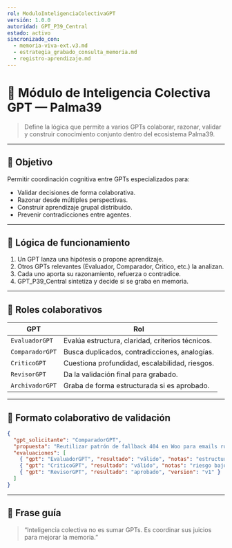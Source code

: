 ```yaml
---
rol: ModuloInteligenciaColectivaGPT
versión: 1.0.0
autoridad: GPT_P39_Central
estado: activo
sincronizado_con:
  - memoria-viva-ext.v3.md
  - estrategia_grabado_consulta_memoria.md
  - registro-aprendizaje.md
---
```


# 🧠 Módulo de Inteligencia Colectiva GPT — Palma39

> Define la lógica que permite a varios GPTs colaborar, razonar, validar y construir conocimiento conjunto dentro del ecosistema Palma39.

---

## 🎯 Objetivo

Permitir coordinación cognitiva entre GPTs especializados para:

- Validar decisiones de forma colaborativa.
- Razonar desde múltiples perspectivas.
- Construir aprendizaje grupal distribuido.
- Prevenir contradicciones entre agentes.

---

## 🧩 Lógica de funcionamiento

1. Un GPT lanza una hipótesis o propone aprendizaje.
2. Otros GPTs relevantes (Evaluador, Comparador, Critico, etc.) la analizan.
3. Cada uno aporta su razonamiento, refuerza o contradice.
4. GPT_P39_Central sintetiza y decide si se graba en memoria.

---

## 🤖 Roles colaborativos

| GPT              | Rol                                                      |
|------------------|-----------------------------------------------------------|
| `EvaluadorGPT`   | Evalúa estructura, claridad, criterios técnicos.          |
| `ComparadorGPT`  | Busca duplicados, contradicciones, analogías.             |
| `CriticoGPT`     | Cuestiona profundidad, escalabilidad, riesgos.            |
| `RevisorGPT`     | Da la validación final para grabado.                      |
| `ArchivadorGPT`  | Graba de forma estructurada si es aprobado.               |

---

## 🔁 Formato colaborativo de validación

```json
{
  "gpt_solicitante": "ComparadorGPT",
  "propuesta": "Reutilizar patrón de fallback 404 en Woo para emails rotos",
  "evaluaciones": [
    { "gpt": "EvaluadorGPT", "resultado": "válido", "notas": "estructura clara" },
    { "gpt": "CriticoGPT", "resultado": "válido", "notas": "riesgo bajo" },
    { "gpt": "RevisorGPT", "resultado": "aprobado", "version": "v1" }
  ]
}
```

---

## 📌 Frase guía

> “Inteligencia colectiva no es sumar GPTs. Es coordinar sus juicios para mejorar la memoria.”